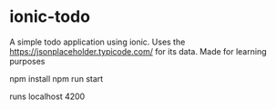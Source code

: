 # ionic-todo
A simple todo application using ionic.
Uses the https://jsonplaceholder.typicode.com/ for its data.
Made for learning purposes

npm install
npm run start

runs localhost 4200